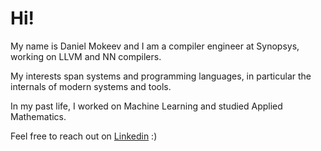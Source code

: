 # Hi!

My name is Daniel Mokeev and I am a compiler engineer at Synopsys, working on LLVM and NN compilers.

My interests span systems and programming languages, in particular the internals of modern systems and tools. 

In my past life, I worked on Machine Learning and studied Applied Mathematics.

Feel free to reach out on [Linkedin](https://www.linkedin.com/in/daniel-mokeev/) :)
